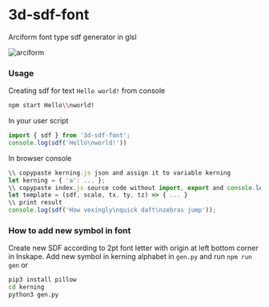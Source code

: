 # 3d-sdf-font

Arciform font type sdf generator in glsl

![arciform](https://i.imgur.com/8wdqkK3.jpeg)

### Usage
Creating sdf for text `Hello world!` from console
```sh
npm start Hello\\nworld!
```
In your user script
```js
import { sdf } from '3d-sdf-font';
console.log(sdf('Hello\nworld!'))
```
In browser console
```js
\\ copypaste kerning.js json and assign it to variable kerning
let kerning = { 'a': ... };
\\ copypaste index.js source code without import, export and console.log
let template = (sdf, scale, tx, ty, tz) => { ... }
\\ print result
console.log(sdf('How vexingly\nquick daft\nzebras jump'));
```

### How to add new symbol in font
Create new SDF according to 2pt font letter with origin at left bottom corner in Inskape.
Add new symbol in kerning alphabet in `gen.py` and run `npm run gen` or
```sh
pip3 install pillow
cd kerning
python3 gen.py
```
